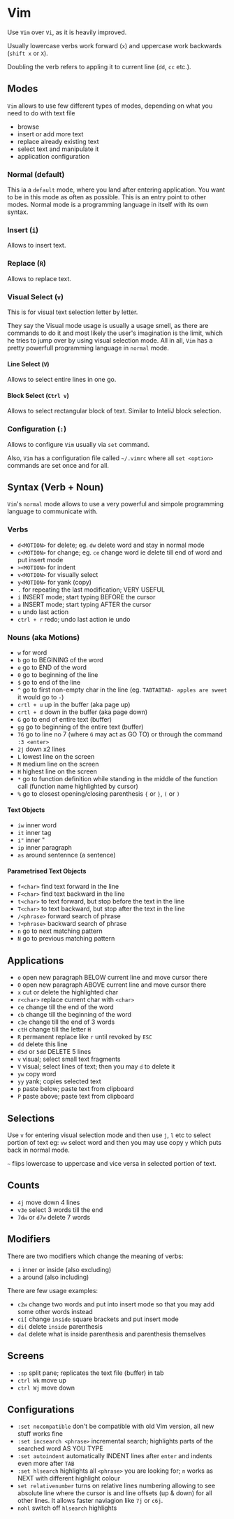 # Vim
Use `Vim` over `Vi`, as it is heavily improved. 

Usually lowercase verbs work forward (`x`) and uppercase work backwards (`shift x` or `X`).

Doubling the verb refers to appling it to current line (`dd`, `cc` etc.).


## Modes
`Vim` allows to use few different types of modes, depending on what you need to do with text file

* browse
* insert or add more text
* replace already existing text
* select text and manipulate it
* application configuration

### Normal (default)
This ia a `default` mode, where you land after entering application. You want to be in this mode as often as possible. This is an entry point to other modes.
Normal mode is a programming language in itself with its own syntax. 


### Insert (`i`)
Allows to insert text.

### Replace (`R`)
Allows to replace text.

### Visual Select (`v`)
This is for visual text selection letter by letter.

They say the Visual mode usage is usually a usage smell, as there are commands to do it and most likely the user's imagination is the limit, which he tries to jump over by using visual selection mode. All in all, `Vim` has a pretty powerfull programming language in `normal` mode. 

#### Line Select (`V`)
Allows to select entire lines in one go.

#### Block Select (`Ctrl v`)
Allows to select rectangular block of text. Similar to InteliJ block selection.

### Configuration (`:`)
Allows to configure `Vim` usually via `set` command. 

Also, `Vim` has a configuration file called `~/.vimrc` where all `set <option>` commands are set once and for all. 

## Syntax (Verb + Noun)
`Vim`'s `normal` mode allows to use a very powerful and simpole programming language to communicate with. 

### Verbs

* `d<MOTION>` for delete; eg. `dw` delete word and stay in normal mode
* `c<MOTION>` for change; eg. `ce` change word ie delete till end of word and put insert mode
* `><MOTION>` for indent
* `v<MOTION>` for visually select
* `y<MOTION>` for yank (copy)
* `.` for repeating the last modification; VERY USEFUL
* `i` INSERT mode; start typing BEFORE the cursor
* `a` INSERT mode; start typing AFTER the cursor
* `u` undo last action
* `ctrl + r` redo; undo last action ie undo


### Nouns (aka Motions)

* `w` for word
* `b` go to BEGINING of the word
* `e` go to END of the word
* `0` go to beginning of the line
* `$` go to end of the line
* `^` go to first non-empty char in the line (eg. `TABTABTAB- apples are sweet` it would go to `-`)
* `crtl + u` up in the buffer (aka page up)
* `crtl + d` down in the buffer (aka page down)
* `G` go to end of entire text (buffer)
* `gg` go to beginning of the entire text (buffer)
* `7G` go to line no 7 (where `G` may act as GO TO) or through the command `:3 <enter>`
* `2j` down x2 lines
* `L` lowest line on the screen
* `M` medium line on the screen
* `H` highest line on the screen
* `*` go to function definition while standing in the middle of the function call (function name highlighted by cursor)
* `%` go to closest opening/closing parenthesis `{` or `}`, `(` or `)`


#### Text Objects

* `iw` inner word
* `it` inner tag
* `i"` inner "
* `ip` inner paragraph
* `as` around sentennce (a sentence)

#### Parametrised Text Objects

* `f<char>` find text forward in the line
* `F<char>` find text backward in the line
* `t<char>` to text forward, but stop before the text in the line
* `T<char>` to text backward, but stop after the text in the line
* `/<phrase>` forward search of phrase
* `?<phrase>` backward search of phrase
* `n` go to next matching pattern
* `N` go to previous matching pattern


## Applications

* `o` open new paragraph BELOW current line and move cursor there
* `O` open new paragraph ABOVE current line and move cursor there
* `x` cut or delete the highlighted char
* `r<char>` replace current char with `<char>`
* `ce` change till the end of the word
* `cb` change till the beginning of the word
* `c3e` change till the end  of 3 words
* `ctH` change till the letter `H`
* `R` permanent replace like `r` until revoked by `ESC`
* `dd` delete this line
* `d5d` or `5dd` DELETE 5 lines
* `v` visual; select small text fragments
* `V` visual; select lines of text; then you may `d` to delete it
* `yw` copy word
* `yy` yank; copies selected text
* `p` paste below; paste text from clipboard
* `P` paste above; paste text from clipboard

## Selections
Use `v` for entering visual selection mode and then use `j`, `l` etc to select portion of text eg: `vw` select word and then you may use copy `y` which puts back in normal mode. 

`~` flips lowercase to uppercase and vice versa in selected portion of text. 

## Counts

* `4j` move down 4 lines
* `v3e` select 3 words till the end
* `7dw` or `d7w` delete 7 words

## Modifiers
There are two modifiers which change the meaning of verbs:

* `i` inner or inside (also excluding)
* `a` around (also including)

There are few usage examples:

* `c2w` change two words and put into insert mode so that you may add some other words instead
* `ci[` change `inside` square brackets and put insert mode
* `di(` delete `inside` parenthesis
* `da(` delete what is inside parenthesis and parenthesis themselves

## Screens

* `:sp` split pane; replicates the text file (buffer) in tab
* `ctrl Wk` move up
* `ctrl Wj` move down


## Configurations
* `:set nocompatible` don't be compatible with old Vim version, all new stuff works fine
* `:set incsearch <phrase>` incremental search; highlights parts of the searched word AS YOU TYPE
* `:set autoindent` automatically INDENT lines after `enter` and indents even more after `TAB`
* `:set hlsearch` highlights all `<phrase>` you are looking for; `n` works as NEXT with different highlight colour
* `set relativenumber` turns on relative lines numbering allowing to see absolute line where the cursor is and line offsets (up & down) for all other lines. It allows faster naviagion like `7j` or `c6j`.
* `nohl` switch off `hlsearch` highlights

